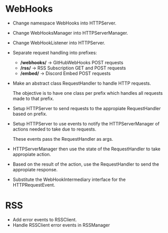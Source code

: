 # WebHooks
* Change namespace WebHooks into HTTPServer.
* Change WebHooksManager into HTTPServerManager.
* Change WebHookListener into HTTPServer.
* Separate request handling into prefixes:
	* **/webhooks/** -> GitHubWebHooks POST requests
	* **/rss/** -> RSS Subscription GET and POST requests
	* **/embed/** -> Discord Embed POST requests
* Make an abstract class RequestHandler to handle HTTP requests.

  The objective is to have one class per prefix which handles all requests made to that prefix.
* Setup HTTPServer to send requests to the appropiate RequestHandler based on prefix.
* Setup HTTPServer to use events to notify the HTTPServerManager of actions needed to take due to requests.

  These events pass the RequestHandler as args.
* HTTPServerManager then use the state of the RequestHandler to take appropiate action.
* Based on the result of the action, use the RequestHandler to send the appropiate response.
* Substitute the WebHookIntermediary interface for the HTTPRequestEvent.

# RSS
* Add error events to RSSClient.
* Handle RSSClient error events in RSSManager
